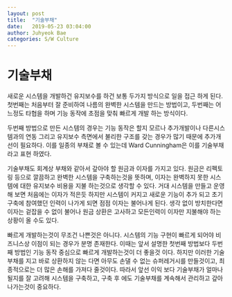 ```yaml
---
layout: post
title:  "기술부채"
date:   2019-05-23 03:04:00
author: Juhyeok Bae
categories: S/W Culture
---
```


# 기술부채
새로운 시스템을 개발하건 유지보수를 하건 보통 두가지 방식으로 일을 접근 하게 된다. 첫번째는 처음부터 잘 준비하여 나름의 완벽한 시스템을 만드는 방법이고, 두번째는 어느정도 타협을 하며 기능 동작에 초점을 맞춰 빠르게 개발 하는 방식이다.

두번째 방법으로 만든 시스템의 경우는 기능 동작은 할지 모르나 추가개발이나 다른시스템과의 연동 그리고 유지보수 측면에서 불리한 구조를 갖는 경우가 많기 때문에 추가개선이 필요하다. 이를 일종의 부채로 볼 수 있는데 Ward Cunningham은 이를 기술부채 라고 표현 하였다.

기술부채도 회계상 부채와 같아서 갚아야 할 원금과 이자를 가지고 있다. 원금은 리펙토링 등으로 깔끔하고 완벽한 시스템을 구축하는것을 뜻하며, 이자는 완벽하지 못한 시스템에 대한 유지보수 비용을 지불 하는것으로 생각할 수 있다. 거대 시스템을 만들고 운영해 보면 처음에는 이자가 적은듯 하지만 시스템이 커지고 새로운 기능이 추가 되고 초기 구축에 참여했던 인력이 나가게 되면 점점 이자는 불어나게 된다. 생각 없이 방치한다면 이자는 겉잡을 수 없이 불어나 원금 상환은 고사하고 모든인력이 이자만 지불해야 하는 상황이 올 수도 있다.

빠르게 개발하는것이 무조건 나쁜것은 아니다. 시스템의 기능 구현이 빠르게 되어야 비즈니스상 이점이 되는 경우가 분명 존재한다. 이때는 앞서 설명한 첫번째 방법보다 두번째 방법인 기능 동작 중심으로 빠르게 개발하는것이 더 좋을것 이다. 하지만 이러한 기술부채를 지고 바로 상환하지 않는 다면 아무도 손댈 수 없는 슈퍼레거시를 만들것이고, 최종적으로는 더 많은 손해를 가져다 줄것이다. 따라서 앞선 이익 보다 기술부채가 얼마나 될지를 잘 고려해 시스템을 구축하고, 구축 후 에도 기술부채를 계속해서 관리하고 갚아 나가는것이 중요하다.
